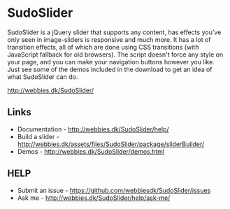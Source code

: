 # SudoSlider

SudoSlider is a jQuery slider that supports any content, has effects you've only seen in image-sliders is responsive and much more.
It has a lot of transition effects, all of which are done using CSS transitions (with JavaScript fallback for old browsers).
The script doesn't force any style on your page, and you can make your navigation buttons however you like.
Just see some of the demos included in the download to get an idea of what SudoSlider can do.

http://webbies.dk/SudoSlider/

## Links

* Documentation - http://webbies.dk/SudoSlider/help/
* Build a slider - http://webbies.dk/assets/files/SudoSlider/package/sliderBuilder/
* Demos - http://webbies.dk/SudoSlider/demos.html

## HELP

* Submit an issue - https://github.com/webbiesdk/SudoSlider/issues
* Ask me - http://webbies.dk/SudoSlider/help/ask-me/
